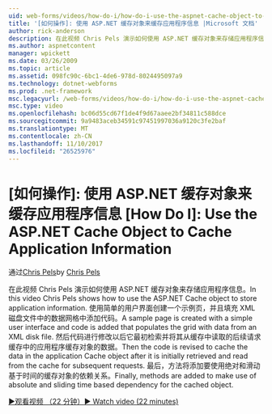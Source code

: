 ```yaml
---
uid: web-forms/videos/how-do-i/how-do-i-use-the-aspnet-cache-object-to-cache-application-information
title: '[如何操作]: 使用 ASP.NET 缓存对象来缓存应用程序信息 |Microsoft 文档'
author: rick-anderson
description: 在此视频 Chris Pels 演示如何使用 ASP.NET 缓存对象来存储应用程序信息。 使用简单的用户界面创建一个示例页...
ms.author: aspnetcontent
manager: wpickett
ms.date: 03/26/2009
ms.topic: article
ms.assetid: 098fc90c-6bc1-4de6-978d-8024495097a9
ms.technology: dotnet-webforms
ms.prod: .net-framework
msc.legacyurl: /web-forms/videos/how-do-i/how-do-i-use-the-aspnet-cache-object-to-cache-application-information
msc.type: video
ms.openlocfilehash: bc06d55cd67f1de4f9d67aaee2bf34811c588dce
ms.sourcegitcommit: 9a9483aceb34591c97451997036a9120c3fe2baf
ms.translationtype: MT
ms.contentlocale: zh-CN
ms.lasthandoff: 11/10/2017
ms.locfileid: "26525976"
---
```

<a name="how-do-i-use-the-aspnet-cache-object-to-cache-application-information"></a>[如何操作]: 使用 ASP.NET 缓存对象来缓存应用程序信息
[How Do I]: Use the ASP.NET Cache Object to Cache Application Information
====================
<span data-ttu-id="9bc89-105">通过[Chris Pels](https://twitter.com/chrispels)</span><span class="sxs-lookup"><span data-stu-id="9bc89-105">by [Chris Pels](https://twitter.com/chrispels)</span></span>

<span data-ttu-id="9bc89-106">在此视频 Chris Pels 演示如何使用 ASP.NET 缓存对象来存储应用程序信息。</span><span class="sxs-lookup"><span data-stu-id="9bc89-106">In this video Chris Pels shows how to use the ASP.NET Cache object to store application information.</span></span> <span data-ttu-id="9bc89-107">使用简单的用户界面创建一个示例页，并且填充 XML 磁盘文件中的数据网格中添加代码。</span><span class="sxs-lookup"><span data-stu-id="9bc89-107">A sample page is created with a simple user interface and code is added that populates the grid with data from an XML disk file.</span></span> <span data-ttu-id="9bc89-108">然后代码进行修改以后它最初检索并将其从缓存中读取的后续请求缓存中的应用程序缓存对象的数据。</span><span class="sxs-lookup"><span data-stu-id="9bc89-108">Then the code is revised to cache the data in the application Cache object after it is initially retrieved and read from the cache for subsequent requests.</span></span> <span data-ttu-id="9bc89-109">最后，方法将添加要使用绝对和滑动基于时间的缓存对象的依赖关系。</span><span class="sxs-lookup"><span data-stu-id="9bc89-109">Finally, methods are added to make use of absolute and sliding time based dependency for the cached object.</span></span>

[<span data-ttu-id="9bc89-110">&#9654;观看视频 （22 分钟）</span><span class="sxs-lookup"><span data-stu-id="9bc89-110">&#9654; Watch video (22 minutes)</span></span>](https://channel9.msdn.com/Blogs/ASP-NET-Site-Videos/how-do-i-use-the-aspnet-cache-object-to-cache-application-information)
